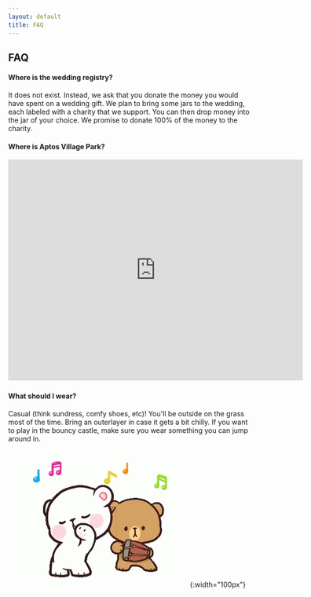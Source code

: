 ```yaml
---
layout: default
title: FAQ
---
```

## FAQ

#### Where is the wedding registry?

It does not exist.
Instead, we ask that you donate the money you would have spent on a wedding gift.
We plan to bring some jars to the wedding, each labeled with a charity that we support.
You can then drop money into the jar of your choice.
We promise to donate 100% of the money to the charity.

#### Where is Aptos Village Park?
<div class="google-iframe-embeds">
<iframe src="https://www.google.com/maps/embed?pb=!1m18!1m12!1m3!1d3187.3509381035974!2d-121.90575468482348!3d36.977555579912355!2m3!1f0!2f0!3f0!3m2!1i1024!2i768!4f13.1!3m3!1m2!1s0x808e15d793ff0dc5%3A0x4e1538e19b6cb9f2!2sAptos%20Village%20County%20Park!5e0!3m2!1sen!2sus!4v1575692358928!5m2!1sen!2sus" width="600" height="450" frameborder="0" style="border:0;" allowfullscreen=""></iframe>
</div>

#### What should I wear?
Casual (think sundress, comfy shoes, etc)! You'll be outside on the grass most of the time.
Bring an outerlayer in case it gets a bit chilly.
If you want to play in the bouncy castle, make sure you wear something you can jump around in.

![Brownie and Lauri](images/tenor.gif){:width="100px"}


